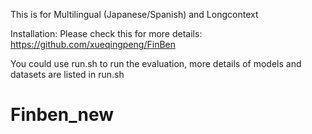 This is for Multilingual
    (Japanese/Spanish)
and Longcontext

Installation:
Please check this for more details: https://github.com/xueqingpeng/FinBen

You could use run.sh to run the evaluation, more details of models and datasets are listed in run.sh
# Finben_new
